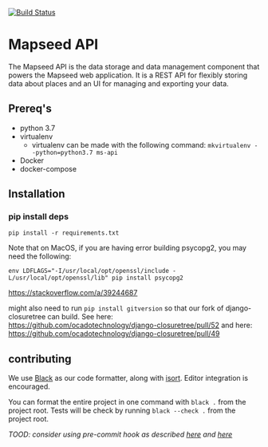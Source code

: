 [![Build Status](https://circleci.com/gh/jalmogo/api.svg?style=shield&circle-token=:circle-token)](https://circleci.com/gh/jalmogo/api.svg?style=shield&circle-token=:circle-token)

Mapseed API
===============

The Mapseed API is the data storage and data management component that
powers the Mapseed web application.
It is a REST API for flexibly storing data about places and an UI for managing
and exporting your data.

## Prereq's

 * python 3.7
 * virtualenv
   * virtualenv can be made with the following command: `mkvirtualenv --python=python3.7 ms-api`
 * Docker
 * docker-compose


## Installation

### pip install deps

```
pip install -r requirements.txt
```

Note that on MacOS, if you are having error building psycopg2, you may need the following:

```
env LDFLAGS="-I/usr/local/opt/openssl/include -L/usr/local/opt/openssl/lib" pip install psycopg2
```
https://stackoverflow.com/a/39244687


might also need to run `pip install gitversion` so that our fork of django-closuretree can build. See here: 
https://github.com/ocadotechnology/django-closuretree/pull/52 and here: 
https://github.com/ocadotechnology/django-closuretree/pull/49

## contributing

We use [Black](https://github.com/psf/black) as our code formatter, along with [isort](https://pypi.org/project/isort/). Editor integration is encouraged.

You can format the entire project in one command with `black .` from the project root. Tests will be check by running `black --check .` from the project root.

*TOOD: consider using pre-commit hook as described [here](https://dev.to/notsag/python-code-formatting-using-black-2fe1) and [here](https://adamj.eu/tech/2019/06/20/all-is-turned-to-black/)*